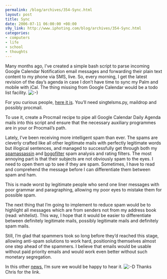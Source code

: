 ```yaml
--- 
permalink: /blog/archives/354-Sync.html
layout: post
title: Sync
date: 2006-07-11 06:00:00 +08:00
s9y_link: http://www.iphoting.com/blog/archives/354-Sync.html
categories: 
- computers
- life
- school
- thoughts
---
```

<p class="whiteline"><p>Many months ago, I&#8217;ve created a simple bash script to parse incoming Google Calendar Notification email messages and forwarding their plain text content to my phone via SMS, live. So, every morning, I get the latest revision of the day&#8217;s agenda in case I don&#8217;t have time to sync my Palm and mobile with iCal. The thing missing from Google Calendar would be a todo list facility. <img src="http://static-s3.iphoting.com/blog/templates/default/img/emoticons/smile.png" alt=":-)" style="display: inline; vertical-align: bottom;" class="emoticon" /></p>
</p><p class="whiteline"><p>For you curious people, <a href="http://iphoting.iphoting.com/message.sh">here it is</a>. You&#8217;ll need singtelsms.py, maildrop and possibly procmail.</p>
</p><p class="whiteline"><p>To use it, create a Procmail recipe to pipe all Google Calendar Daily Agenda mails into this script and ensure that the necessary auxiliary programmes are in your or Procmail&#8217;s path.</p>
</p><p class="whiteline"><p>Lately, I&#8217;ve been receiving more intelligent spam than ever. The spams are cleverly crafted like all other legitimate mails with perfectly legitimate words but illogical sentences, and managed to successfully get through both my <a onclick="_gaq.push(['_trackPageview', '/extlink/spamassassin.apache.org/']);"  href="http://spamassassin.apache.org/">spamassassin</a> and <a onclick="_gaq.push(['_trackPageview', '/extlink/bogofilter.sourceforge.net/']);"  href="http://bogofilter.sourceforge.net/">bogofilter</a> spam analysis and rating filters. The most annoying part is that their subjects are not obviously spam to the eyes. I need to open them up to see if they are spam. Sometimes, I have to read and comprehend the message before I can differentiate them between spam and ham.</p>
</p><p class="whiteline"><p>This is made worst by legitimate people who send one liner messages with poor grammar and paragraphing, allowing my poor eyes to mistake them for possible spam.</p>
</p><p class="whiteline"><p>The next thing that I&#8217;m going to implement to reduce spam would be to highlight all messages which are from senders not from my address book (read: whitelist). This way, I hope that it would be easier to differentiate between definitely legitimate mails, possibly legitimate mails and definitely spam mails.</p>
</p><p class="whiteline"><p>Still, I&#8217;m glad that spammers took so long before they&#8217;d reached this stage, allowing anti-spam solutions to work hard, positioning themselves almost one step ahead of the spammers. I believe that emails would be usable without paid priority emails and would work even better without such monetary segregation.</p>
</p><p class="break"><p>In this other <a onclick="_gaq.push(['_trackPageview', '/extlink/www.dailymail.co.uk/pages/live/articles/news/news.html?in_article_id=394399&amp;amp;in_page_id=1770']);"  href="http://www.dailymail.co.uk/pages/live/articles/news/news.html?in_article_id=394399&amp;in_page_id=1770">news</a>, I&#8217;m sure we would be happy to hear it. <img src="http://static-s3.iphoting.com/blog/templates/default/img/emoticons/laugh.png" alt=":-D" style="display: inline; vertical-align: bottom;" class="emoticon" /> Thanks Chris for the link.</p></p>
